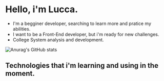 # Hello, i'm Lucca.

- I'm a begginer developer, searching to learn more and pratice my abilities.
- I want to be a Front-End developer, but i'm ready for new challenges.
- College System analysis and development.

![Anurag's GitHub stats](https://github-readme-stats.vercel.app/api?username=LuccaMF&show_icons=true&theme=dark)

## Technologies that i'm learning and using in the moment.

<div style="display: inline_block;"></br>
<a 
</div>
